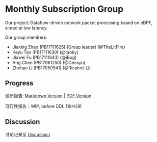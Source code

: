 # Monthly Subscription Group

Our project: Dataflow-driven network packet processing based on eBPF, aimed at low latency.

Our group members: 
- Jiaxing Zhao (PB17111625) (Group leader) (@TheLitFire)
- Keyu Tao (PB17111630) (@taoky)
- Jiawei Fu (PB17111643) (@iBug)
- Ang Chen (PB17061250) (@Censyu)
- Zhehao Li (PB17050941) (@Ricahrd-Li)

## Progress

调研报告: [Markdown Version](docs/research.md) | [PDF Version](docs/research.pdf)

可行性报告：WIP, before DDL (19/4/9)

## Discussion

讨论记录见 [Discussion](discussion/)
